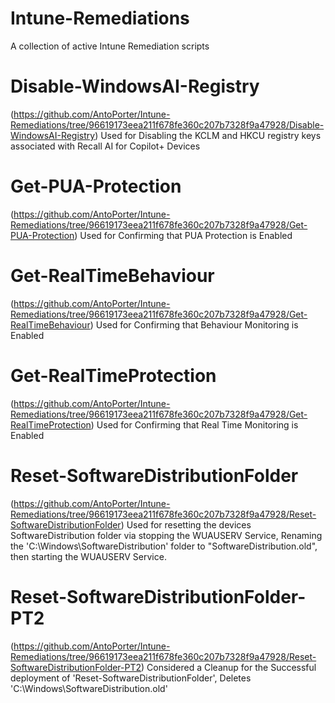 # Intune-Remediations
A collection of active Intune Remediation scripts

# Disable-WindowsAI-Registry
(https://github.com/AntoPorter/Intune-Remediations/tree/96619173eea211f678fe360c207b7328f9a47928/Disable-WindowsAI-Registry)
Used for Disabling the KCLM and HKCU registry keys associated with Recall AI for Copilot+ Devices

# Get-PUA-Protection
(https://github.com/AntoPorter/Intune-Remediations/tree/96619173eea211f678fe360c207b7328f9a47928/Get-PUA-Protection)
Used for Confirming that PUA Protection is Enabled

# Get-RealTimeBehaviour
(https://github.com/AntoPorter/Intune-Remediations/tree/96619173eea211f678fe360c207b7328f9a47928/Get-RealTimeBehaviour)
Used for Confirming that Behaviour Monitoring is Enabled

# Get-RealTimeProtection
(https://github.com/AntoPorter/Intune-Remediations/tree/96619173eea211f678fe360c207b7328f9a47928/Get-RealTimeProtection)
Used for Confirming that Real Time Monitoring is Enabled

# Reset-SoftwareDistributionFolder
(https://github.com/AntoPorter/Intune-Remediations/tree/96619173eea211f678fe360c207b7328f9a47928/Reset-SoftwareDistributionFolder)
Used for resetting the devices SoftwareDistribution folder via stopping the WUAUSERV Service, Renaming the 'C:\Windows\SoftwareDistribution' folder to "SoftwareDistribution.old", then starting the WUAUSERV Service.

# Reset-SoftwareDistributionFolder-PT2
(https://github.com/AntoPorter/Intune-Remediations/tree/96619173eea211f678fe360c207b7328f9a47928/Reset-SoftwareDistributionFolder-PT2)
Considered a Cleanup for the Successful deployment of 'Reset-SoftwareDistributionFolder', Deletes 'C:\Windows\SoftwareDistribution.old'
